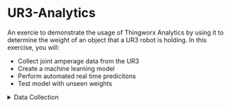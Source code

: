 # UR3-Analytics
An exercie to demonstrate the usage of Thingworx Analytics by using it to determine the weight of an object that a UR3 robot is holding.
In this exercise, you will:
<ul>
<li>Collect joint amperage data from the UR3</li>
<li>Create a machine learning model</li>
<li>Perform automated real time predicitons</li>
<li>Test model with unseen weights</li>
</ul>


<details>
<summary>Data Collection</summary>
<br>
  We will read and send data bewteen the UR3 and Thingworx with Kepware.<br />
  First download the **Remote Thing** file and the **Gateway Thing** file provided below and import it into your Thingworx instance.<br />
  
  > [UR3_thing](https://www.google.com) (Remote Thing)
  > [UR3_gateway](https://www.google.com) (Gateway)
  
  In Thingworx, select **Import/Export** and import the UR3_Thing<br />

Download the Kepware configuration file shown below.<br />
  
  > [UR3_kepwareConfig.opf](https://www.google.com)
  
  For this connection to work, you will need to change the IP address of the target device in the Kepware settings to the IP address of your UR3 robot. The IP address of your robot is found on the teaching pendant under **Hamburger menu>Settings>Network**. <br />
 Inside of Kepware, right click on UR3 and select properties. Under **General>ID**, input the IP address of your UR3.
  
</details>
